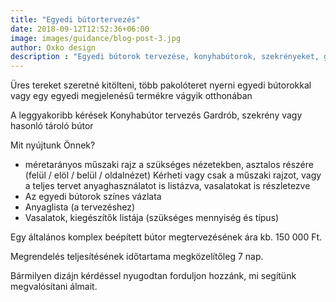 ```yaml
---
title: "Egyedi bútortervezés"
date: 2018-09-12T12:52:36+06:00
image: images/guidance/blog-post-3.jpg
author: Oxko design
description : "Egyedi bútorok tervezése, konyhabútorok, szekrényeket, gardróbok"
---
```


Üres tereket szeretné kitölteni, több pakolóteret nyerni egyedi bútorokkal
vagy egy egyedi megjelenésű termékre vágyik otthonában

A leggyakoribb kérések
Konyhabútor tervezés
Gardrób, szekrény vagy hasonló tároló bútor

Mit nyújtunk Önnek?
- méretarányos műszaki rajz a szükséges nézetekben, asztalos részére (felül / elöl / belül / oldalnézet)
Kérheti vagy csak a műszaki rajzot, vagy a teljes tervet anyaghasználatot is listázva, vasalatokat is részletezve 
- Az egyedi bútorok színes vázlata
- Anyaglista (a tervezéshez)
- Vasalatok, kiegészítők listája (szükséges mennyiség és típus)

Egy általános komplex beépített bútor megtervezésének ára kb. 150 000 Ft.

Megrendelés teljesítésének időtartama megközelítőleg 7 nap.

Bármilyen dizájn kérdéssel nyugodtan forduljon hozzánk, mi segítünk megvalósítani álmait.